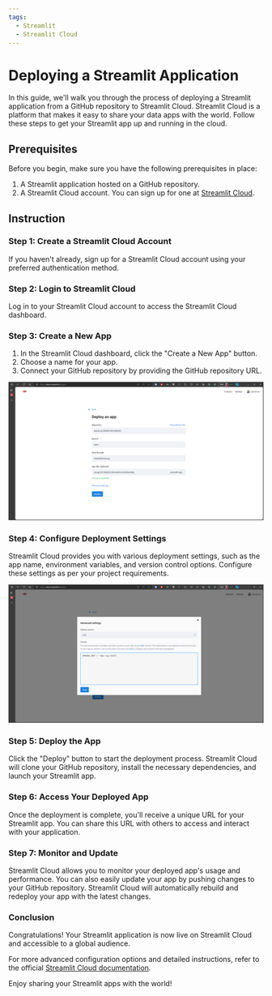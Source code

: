 ```yaml
---
tags:
  - Streamlit
  - Streamlit Cloud
---
```

# Deploying a Streamlit Application

In this guide, we'll walk you through the process of deploying a Streamlit application from a GitHub repository to Streamlit Cloud. Streamlit Cloud is a platform that makes it easy to share your data apps with the world. Follow these steps to get your Streamlit app up and running in the cloud.

## Prerequisites

Before you begin, make sure you have the following prerequisites in place:

1. A Streamlit application hosted on a GitHub repository.
2. A Streamlit Cloud account. You can sign up for one at [Streamlit Cloud](https://streamlit.io/cloud).

## Instruction

### Step 1: Create a Streamlit Cloud Account

If you haven't already, sign up for a Streamlit Cloud account using your preferred authentication method.

### Step 2: Login to Streamlit Cloud

Log in to your Streamlit Cloud account to access the Streamlit Cloud dashboard.

### Step 3: Create a New App

1. In the Streamlit Cloud dashboard, click the "Create a New App" button.
2. Choose a name for your app.
3. Connect your GitHub repository by providing the GitHub repository URL.

![Demo App](./deploy_1.PNG)

### Step 4: Configure Deployment Settings

Streamlit Cloud provides you with various deployment settings, such as the app name, environment variables, and version control options. Configure these settings as per your project requirements.

![Demo App](./deploy_2.PNG)

### Step 5: Deploy the App

Click the "Deploy" button to start the deployment process. Streamlit Cloud will clone your GitHub repository, install the necessary dependencies, and launch your Streamlit app.

### Step 6: Access Your Deployed App

Once the deployment is complete, you'll receive a unique URL for your Streamlit app. You can share this URL with others to access and interact with your application.

### Step 7: Monitor and Update

Streamlit Cloud allows you to monitor your deployed app's usage and performance. You can also easily update your app by pushing changes to your GitHub repository. Streamlit Cloud will automatically rebuild and redeploy your app with the latest changes.

### Conclusion

Congratulations! Your Streamlit application is now live on Streamlit Cloud and accessible to a global audience.

For more advanced configuration options and detailed instructions, refer to the official [Streamlit Cloud documentation](https://docs.streamlit.io/streamlit-community-cloud/get-started).

Enjoy sharing your Streamlit apps with the world!
